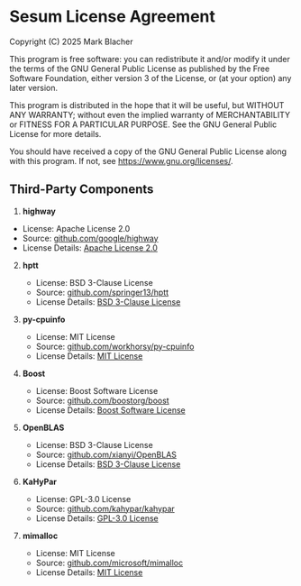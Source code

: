 Sesum License Agreement
=======================

Copyright (C) 2025 Mark Blacher

This program is free software: you can redistribute it and/or modify
it under the terms of the GNU General Public License as published by
the Free Software Foundation, either version 3 of the License, or
(at your option) any later version.

This program is distributed in the hope that it will be useful,
but WITHOUT ANY WARRANTY; without even the implied warranty of
MERCHANTABILITY or FITNESS FOR A PARTICULAR PURPOSE. See the
GNU General Public License for more details.

You should have received a copy of the GNU General Public License
along with this program. If not, see <https://www.gnu.org/licenses/>.

Third-Party Components
----------------------

1. **highway**
  - License: Apache License 2.0
  - Source: [github.com/google/highway](https://github.com/google/highway)
  - License Details: [Apache License 2.0](http://www.apache.org/licenses/LICENSE-2.0)

2. **hptt**
    - License: BSD 3-Clause License
    - Source: [github.com/springer13/hptt](https://github.com/springer13/hptt)
    - License Details: [BSD 3-Clause License](https://opensource.org/licenses/BSD-3-Clause)

3. **py-cpuinfo**
    - License: MIT License
    - Source: [github.com/workhorsy/py-cpuinfo](https://github.com/workhorsy/py-cpuinfo)
    - License Details: [MIT License](https://opensource.org/licenses/MIT)
   
4. **Boost**
    - License: Boost Software License
    - Source: [github.com/boostorg/boost](https://github.com/boostorg/boost)
    - License Details: [Boost Software License](https://www.boost.org/LICENSE_1_0.txt)

5. **OpenBLAS**
    - License: BSD 3-Clause License
    - Source: [github.com/xianyi/OpenBLAS](https://github.com/xianyi/OpenBLAS)
    - License Details: [BSD 3-Clause License](https://opensource.org/licenses/BSD-3-Clause)

6. **KaHyPar**
    - License: GPL-3.0 License
    - Source: [github.com/kahypar/kahypar](https://github.com/kahypar/kahypar)
    - License Details: [GPL-3.0 License](https://github.com/kahypar/kahypar/blob/master/LICENSE.txt)

6. **mimalloc**
   - License: MIT License
   - Source: [github.com/microsoft/mimalloc](https://github.com/microsoft/mimalloc)
   - License Details: [MIT License](https://github.com/microsoft/mimalloc/blob/dev/LICENSE)
